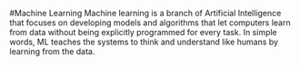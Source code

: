 #Machine Learning
Machine learning is a branch of Artificial Intelligence that focuses on developing models and algorithms that let computers learn from data without being explicitly programmed for every task. In simple words, ML teaches the systems to think and understand like humans by learning from the data.
